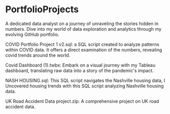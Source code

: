 # PortfolioProjects
A dedicated data analyst on a journey of unraveling the stories hidden in numbers. Dive into my world of data exploration and analytics through my evolving GitHub portfolio.

COVID Portfolio Project 1 v2.sql: a SQL script created to analyze patterns within COVID data. It offers a direct examination of the numbers, revealing covid trends around the world.

Covid Dashboard (1).twbx: Embark on a visual journey with my Tableau dashboard, translating raw data into a story of the pandemic's impact.

NASH HOUSING.sql:  This SQL script navigates the Nashville housing data, I Uncovered housing trends with this SQL script analyzing Nashville housing data.

UK Road Accident Data project.zip:  A comprehensive project on UK road accident data.
